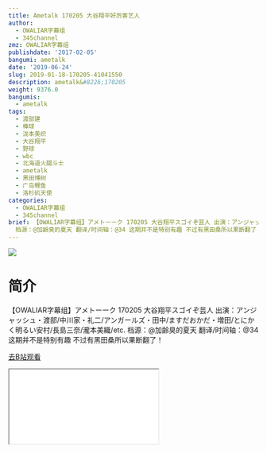 ```yaml
---
title: Ametalk 170205 大谷翔平好厉害艺人
author:
  - OWALIAR字幕组
  - 345channel
zmz: OWALIAR字幕组
publishdate: '2017-02-05'
bangumi: ametalk
date: '2019-06-24'
slug: 2019-01-18-170205-41041550
description: ametalk&#8226;170205
weight: 9376.0
bangumis:
  - ametalk
tags:
  - 渡部建
  - 棒球
  - 泷本美织
  - 大谷翔平
  - 野球
  - wbc
  - 北海道火腿斗士
  - ametalk
  - 黑田博树
  - 广岛鲤鱼
  - 洛杉矶天使
categories:
  - OWALIAR字幕组
  - 345channel
brief: 【OWALIAR字幕组】アメトーーク 170205 大谷翔平スゴイぞ芸人 出演：アンジャッシュ・渡部/中川家・礼二/アンガールズ・田中/ますだおかだ・増田/とにかく明るい安村/長島三奈/瀧本美織/etc.
  档源：@加齢臭的夏天 翻译/时间轴：@34 这期并不是特别有趣 不过有黑田桑所以果断翻了！
---
```

![](https://raw.githubusercontent.com/tcgriffith/owaraisite/master/static/tmpimg/91674bda59249addfbee220eea253b18b2d613f7.jpg.480.jpg)
# 简介  
【OWALIAR字幕组】アメトーーク 170205 
大谷翔平スゴイぞ芸人
出演：アンジャッシュ・渡部/中川家・礼二/アンガールズ・田中/ますだおかだ・増田/とにかく明るい安村/長島三奈/瀧本美織/etc. 
档源：@加齢臭的夏天
翻译/时间轴：@34
这期并不是特别有趣 不过有黑田桑所以果断翻了！  

[去B站观看](https://www.bilibili.com/video/av41041550/)
<div class ="resp-container"><iframe class="testiframe" src="//player.bilibili.com/player.html?aid=41041550"", scrolling="no", allowfullscreen="true" > </iframe></div> 
